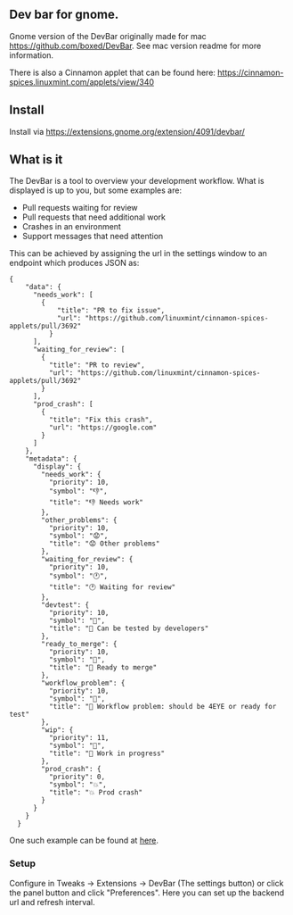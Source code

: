 ## Dev bar for gnome. 

Gnome version of the DevBar originally made for mac https://github.com/boxed/DevBar.
See mac version readme for more information.

There is also a Cinnamon applet that can be found here: https://cinnamon-spices.linuxmint.com/applets/view/340

## Install

Install via https://extensions.gnome.org/extension/4091/devbar/

## What is it

The DevBar is a tool to overview your development workflow. 
What is displayed is up to you, but some examples are:
 - Pull requests waiting for review
 - Pull requests that need additional work
 - Crashes in an environment
 - Support messages that need attention

This can be achieved by assigning the url in the settings window to an endpoint which produces JSON as:

```
{
    "data": {
      "needs_work": [
        {
            "title": "PR to fix issue",
            "url": "https://github.com/linuxmint/cinnamon-spices-applets/pull/3692"
          }
      ],
      "waiting_for_review": [
        {
          "title": "PR to review",
          "url": "https://github.com/linuxmint/cinnamon-spices-applets/pull/3692"
        }
      ],
      "prod_crash": [
        {
          "title": "Fix this crash",
          "url": "https://google.com"
        }
      ]
    },
    "metadata": {
      "display": {
        "needs_work": {
          "priority": 10,
          "symbol": "👎",
          "title": "👎 Needs work"
        },
        "other_problems": {
          "priority": 10,
          "symbol": "😟",
          "title": "😟 Other problems"
        },
        "waiting_for_review": {
          "priority": 10,
          "symbol": "🕐",
          "title": "🕐 Waiting for review"
        },
        "devtest": {
          "priority": 10,
          "symbol": "🧪",
          "title": "🧪 Can be tested by developers"
        },
        "ready_to_merge": {
          "priority": 10,
          "symbol": "🎉",
          "title": "🎉 Ready to merge"
        },
        "workflow_problem": {
          "priority": 10,
          "symbol": "🤨",
          "title": "🤨 Workflow problem: should be 4EYE or ready for test"
        },
        "wip": {
          "priority": 11,
          "symbol": "🚧",
          "title": "🚧 Work in progress"
        },
        "prod_crash": {
          "priority": 0,
          "symbol": "💥",
          "title": "💥 Prod crash"
        }
      }
    }
  }
```
 One such example can be found at [here](https://raw.githubusercontent.com/ludvigbostrom/DevBarGnome/master/example.json?). 

### Setup
Configure in Tweaks -> Extensions -> DevBar (The settings button) or click the panel button and click "Preferences".
Here you can set up the backend url and refresh interval.

